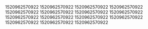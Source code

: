 1520962570922
1520962570922
1520962570922
1520962570922
1520962570922
1520962570922
1520962570922
1520962570922
1520962570922
1520962570922
1520962570922
1520962570922
1520962570922
1520962570922
1520962570922